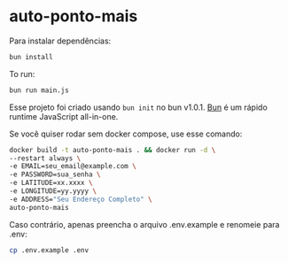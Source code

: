 # auto-ponto-mais

Para instalar dependências:

```bash
bun install
```

To run:

```bash
bun run main.js
```

Esse projeto foi criado usando `bun init` no bun v1.0.1. [Bun](https://bun.sh) é um rápido runtime JavaScript all-in-one.

Se você quiser rodar sem docker compose, use esse comando:

```bash
docker build -t auto-ponto-mais . && docker run -d \
--restart always \
-e EMAIL=seu_email@example.com \
-e PASSWORD=sua_senha \
-e LATITUDE=xx.xxxx \
-e LONGITUDE=yy.yyyy \
-e ADDRESS="Seu Endereço Completo" \
auto-ponto-mais
```

Caso contrário, apenas preencha o arquivo .env.example e renomeie para .env:

```bash
cp .env.example .env
```

